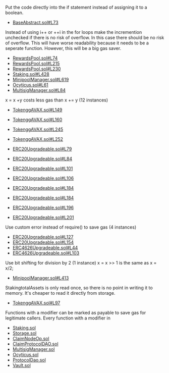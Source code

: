 Put the code directly into the if statement instead of assigning it to a boolean.

- [BaseAbstract.sol#L73](https://github.com/code-423n4/2022-12-gogopool/blob/main/contracts/contract/BaseAbstract.sol#L73)


Instead of using i++ or ++i in the for loops make the incremention unchecked if there is no risk of overflow. In this case there should be no risk of overflow. This will have worse readability because it needs to be a seperate function. However, this will be a big gas saver.

- [RewardsPool.sol#L74](https://github.com/code-423n4/2022-12-gogopool/blob/main/contracts/contract/RewardsPool.sol#L74)
- [RewardsPool.sol#L215](https://github.com/code-423n4/2022-12-gogopool/blob/main/contracts/contract/RewardsPool.sol#L215)
- [RewardsPool.sol#L230](https://github.com/code-423n4/2022-12-gogopool/blob/main/contracts/contract/RewardsPool.sol#L230)
- [Staking.sol#L428](https://github.com/code-423n4/2022-12-gogopool/blob/main/contracts/contract/Staking.sol#L428)
- [MinipoolManager.sol#L619](https://github.com/code-423n4/2022-12-gogopool/blob/main/contracts/contract/MinipoolManager.sol#L619)
- [Ocyticus.sol#L61](https://github.com/code-423n4/2022-12-gogopool/blob/main/contracts/contract/Ocyticus.sol#L61)
- [MultisigManager.sol#L84](https://github.com/code-423n4/2022-12-gogopool/blob/main/contracts/contract/MultisigManager.sol#L84)

x = x +y costs less gas than x += y (12 instances)
- [TokenggAVAX.sol#L149](https://github.com/code-423n4/2022-12-gogopool/blob/main/contracts/contract/tokens/TokenggAVAX.sol#L149)
- [TokenggAVAX.sol#L160](https://github.com/code-423n4/2022-12-gogopool/blob/main/contracts/contract/tokens/TokenggAVAX.sol#L160)
- [TokenggAVAX.sol#L245](https://github.com/code-423n4/2022-12-gogopool/blob/main/contracts/contract/tokens/TokenggAVAX.sol#L245)
- [TokenggAVAX.sol#L252](https://github.com/code-423n4/2022-12-gogopool/blob/main/contracts/contract/tokens/TokenggAVAX.sol#L252)

- [ERC20Upgradeable.sol#L79](https://github.com/code-423n4/2022-12-gogopool/blob/main/contracts/contract/tokens/upgradeable/ERC20Upgradeable.sol#L79)
- [ERC20Upgradeable.sol#L84](https://github.com/code-423n4/2022-12-gogopool/blob/main/contracts/contract/tokens/upgradeable/ERC20Upgradeable.sol#L84)
- [ERC20Upgradeable.sol#L101](https://github.com/code-423n4/2022-12-gogopool/blob/main/contracts/contract/tokens/upgradeable/ERC20Upgradeable.sol#L101)
- [ERC20Upgradeable.sol#L106](https://github.com/code-423n4/2022-12-gogopool/blob/main/contracts/contract/tokens/upgradeable/ERC20Upgradeable.sol#L106)
- [ERC20Upgradeable.sol#L184](https://github.com/code-423n4/2022-12-gogopool/blob/main/contracts/contract/tokens/upgradeable/ERC20Upgradeable.sol#L184)
- [ERC20Upgradeable.sol#L184](https://github.com/code-423n4/2022-12-gogopool/blob/main/contracts/contract/tokens/upgradeable/ERC20Upgradeable.sol#L189)
- [ERC20Upgradeable.sol#L196](https://github.com/code-423n4/2022-12-gogopool/blob/main/contracts/contract/tokens/upgradeable/ERC20Upgradeable.sol#L196)
- [ERC20Upgradeable.sol#L201](https://github.com/code-423n4/2022-12-gogopool/blob/main/contracts/contract/tokens/upgradeable/ERC20Upgradeable.sol#L201)

Use custom error instead of require() to save gas (4 instances)
- [ERC20Upgradeable.sol#L127](https://github.com/code-423n4/2022-12-gogopool/blob/main/contracts/contract/tokens/upgradeable/ERC20Upgradeable.sol#L127)
- [ERC20Upgradeable.sol#L154](https://github.com/code-423n4/2022-12-gogopool/blob/main/contracts/contract/tokens/upgradeable/ERC20Upgradeable.sol#L154)
- [ERC4626Upgradeable.sol#L44](https://github.com/code-423n4/2022-12-gogopool/blob/main/contracts/contract/tokens/upgradeable/ERC4626Upgradeable.sol#L44)
- [ERC4626Upgradeable.sol#L103](https://github.com/code-423n4/2022-12-gogopool/blob/main/contracts/contract/tokens/upgradeable/ERC4626Upgradeable.sol#L103)

Use bit shifting for division by 2 (1 instance)
x = x >> 1 is the same as x = x/2;
- [MinipoolManager.sol#L413](https://github.com/code-423n4/2022-12-gogopool/blob/main/contracts/contract/MinipoolManager.sol#L413)

StakingtotalAssets is only read once, so there is no point in writing it to memory. It's cheaper to read it directly from storage.
- [TokenggAVAX.sol#L97](https://github.com/code-423n4/2022-12-gogopool/blob/main/contracts/contract/tokens/TokenggAVAX.sol#L97)

Functions with a modifier can be marked as payable to save gas for legitimate callers.
Every function with a modifier in 
- [Staking.sol](https://github.com/code-423n4/2022-12-gogopool/blob/main/contracts/contract/tokens/upgradeable/Staking.sol)
- [Storage.sol](https://github.com/code-423n4/2022-12-gogopool/blob/main/contracts/contract/tokens/upgradeable/Storage.sol)
- [ClaimNodeOp.sol](https://github.com/code-423n4/2022-12-gogopool/blob/main/contracts/contract/tokens/upgradeable/ClaimNodeOp.sol)
- [ClaimProtocolDAO.sol](https://github.com/code-423n4/2022-12-gogopool/blob/main/contracts/contract/tokens/upgradeable/ClaimProtocolDAO.sol)
- [MultisigManager.sol](https://github.com/code-423n4/2022-12-gogopool/blob/main/contracts/contract/tokens/upgradeable/MultisigManager.sol)
- [Ocyticus.sol](https://github.com/code-423n4/2022-12-gogopool/blob/main/contracts/contract/tokens/upgradeable/Ocyticus.sol)
- [ProtocolDao.sol](https://github.com/code-423n4/2022-12-gogopool/blob/main/contracts/contract/tokens/upgradeable/ProtocolDao.sol)
- [Vault.sol](https://github.com/code-423n4/2022-12-gogopool/blob/main/contracts/contract/tokens/upgradeable/Vault.sol)